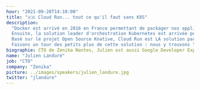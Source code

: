 ```yaml
---
hour: "2021-09-28T14:10:00"
title: "🇫🇷 Cloud Run... tout ce qu'il faut sans K8S"
description:
  "Docker est arrivé en 2016 en France permettant de packager nos applications facilement. Il a fallu maîtriser les concepts de Docker : commandes, isolation, optimisation des layers etc.<br><br>
  Ensuite, la solution leader d'orchestration Kubernetes est arrivée permettant de scaler ces containers. Pour permettre à K8S de gérer correctement un nom de domaine en TLS, livrer de façon transparente en production, faire du test A/B, il faut là encore retrousser les manches.<br><br>
  Basé sur le projet Open Source Knative, Cloud Run est LA solution parfaite pour déployer des conteneurs et permet de gérer tout ça : autoscaling, gestion du traffic et bien d'autres fonctionnalités !<br><br>
  Faisons un tour des petits plus de cette solution : nous y trouvons la majorité des features d'un Kubernetes sans Kubernetes. Partons à la découverte de cette solution Serverless à base de démos."
biographie: CTO de Zenika Nantes, Julien est aussi Google Developer Expert Cloud. Il a co-fondé en Janvier 2011 le GDG Nantes, une communauté de développeurs des technologies Google et organise chaque année le DevFest Nantes.
name: "Julien Landuré"
job: "CTO"
company: "Zenika"
picture: ../images/speakers/julien_landure.jpg
twitter: "jlandure"
---
```


